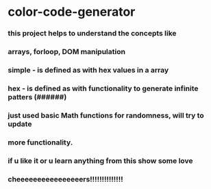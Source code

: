 # color-code-generator


### this project helps to understand the concepts like 
### arrays, forloop, DOM manipulation

### simple - is defined as with hex values in a array
### hex - is defined as with functionality to generate infinite patters (######)

### just used basic Math functions for randomness, will try to update
### more functionality.



### if u like it or u learn anything from this show some love

### cheeeeeeeeeeeeeeeers!!!!!!!!!!!!!!
